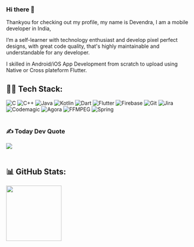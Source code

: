 ### Hi there 👋

Thankyou for checking out my profile, my name is Devendra, I am a mobile developer in India,

I’m a self-learner with technology enthusiast and develop pixel perfect designs, with great code quality, that's highly maintainable and understandable for any developer.

I skilled in Android/iOS App Development from scratch to upload using Native or Cross plateform Flutter.

## 👨‍💻 Tech Stack:
![C](https://img.shields.io/badge/C-%2300599C.svg?style=flat&logo=c%2B%2B&logoColor=white)
![C++](https://img.shields.io/badge/c++-%2300599C.svg?style=flat&logo=c%2B%2B&logoColor=white)
![Java](https://img.shields.io/badge/java-%23ED8B00.svg?style=flat&logo=java&logoColor=white)
![Kotlin](https://img.shields.io/badge/Kotlin-%2300599C.svg?style=flat&logo=kotlin&logoColor=white)
![Dart](https://img.shields.io/badge/dart-%230175C2.svg?style=flat&logo=dart&logoColor=white) 
![Flutter](https://img.shields.io/badge/Flutter-%2302569B.svg?style=flat&logo=Flutter&logoColor=white) 
![Firebase](https://img.shields.io/badge/firebase-%23039BE5.svg?style=flat&logo=firebase) 
![Git](https://img.shields.io/badge/Git-%2300599C.svg?style=flat&logo=git&logoColor=white) 
![Jira](https://img.shields.io/badge/jira-%230A0FFF.svg?style=flat&logo=jira&logoColor=white)
![Codemagic](https://img.shields.io/badge/Codemagic-5ACAFB?style=flat&logo=codemagic&logoColor=FF6200)
![Agora](https://img.shields.io/badge/Agora-%2300599C.svg?style=flat&logo=agora&logoColor=white)
![FFMPEG](https://img.shields.io/badge/FFMPEG-%2300599C.svg?style=flat&logo=ffmpeg&logoColor=white)
![Spring](https://img.shields.io/badge/Spring-00A146?style=flat&logo=spring&logoColor=white)  <br><br>

### ✍️ Today Dev Quote
![](https://quotes-github-readme.vercel.app/api?type=horizontal&theme=merko)<br><br>


## 📊 GitHub Stats: 
<img src="https://github-readme-streak-stats.herokuapp.com/?user=devendroid&theme=highcontrast&hide_border=false" height=150px><br/><br>

<!--
**devendroid/devendroid** is a ✨ _special_ ✨ repository because its `README.md` (this file) appears on your GitHub profile.

Here are some ideas to get you started:

- 🔭 I’m currently working on ...
- 🌱 I’m currently learning ...
- 👯 I’m looking to collaborate on ...
- 🤔 I’m looking for help with ...
- 💬 Ask me about ...
- 📫 How to reach me: ...
- 😄 Pronouns: ...
- ⚡ Fun fact: ...
-->
